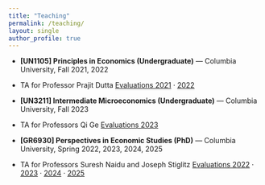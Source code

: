 ```yaml
---
title: "Teaching"
permalink: /teaching/
layout: single
author_profile: true
---
```




- **[UN1105] Principles in Economics (Undergraduate)** — Columbia University, Fall 2021, 2022
- TA for Professor Prajit Dutta
  [Evaluations 2021](/files/teaching/un1105_fall2021.pdf) · [2022](/files/teaching/un1105_fall2022.pdf)

- **[UN3211] Intermediate Microeconomics (Undergraduate)** — Columbia University, Fall 2023
- TA for Professors Qi Ge
  [Evaluations 2023](/files/teaching/un3211_fall2023.pdf) 

- **[GR6930] Perspectives in Economic Studies (PhD)** — Columbia University, Spring 2022, 2023, 2024, 2025
- TA for Professors Suresh Naidu and Joseph Stiglitz
  [Evaluations 2022](/files/teaching/gr6930_spring2022.pdf) · [2023](files/teaching/gr6930_spring2023.pdf) · [2024](files/teaching/gr6930_spring2024.pdf) · [2025](/files/teaching/gr6930_spring2025.pdf)

